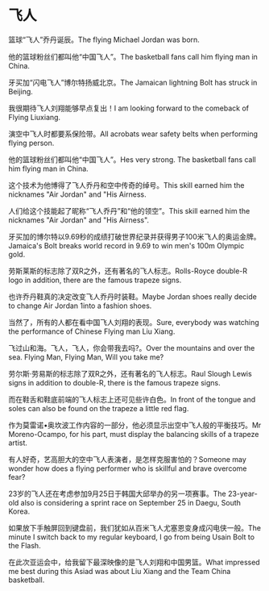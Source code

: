 # 飞人

<p><span class="chinese">篮球“飞人”乔丹诞辰。</span><span class="english">The flying Michael Jordan was born.</span></p>

<p><span class="chinese">他的篮球粉丝们都叫他“中国飞人”。</span><span class="english">The basketball fans call him flying man in China.</span></p>

<p><span class="chinese">牙买加“闪电飞人”博尔特扬威北京。</span><span class="english">The Jamaican lightning Bolt has struck in Beijing.</span></p>

<p><span class="chinese">我很期待飞人刘翔能够早点复出！</span><span class="english">I am looking forward to the comeback of Flying Liuxiang.</span></p>

<p><span class="chinese">演空中飞人时都要系保险带。</span><span class="english">All acrobats wear safety belts when performing flying person.</span></p>

<p><span class="chinese">他的篮球粉丝们都叫他“中国飞人”。</span><span class="english">Hes very strong. The basketball fans call him flying man in China.</span></p>

<p><span class="chinese">这个技术为他博得了飞人乔丹和空中传奇的绰号。</span><span class="english">This skill earned him the nicknames "Air Jordan" and "His Airness.</span></p>

<p><span class="chinese">人们给这个技能起了昵称“飞人乔丹”和“他的领空”。</span><span class="english">This skill earned him the nicknames "Air Jordan" and "His Airness".</span></p>

<p><span class="chinese">牙买加的博尔特以9.69秒的成绩打破世界纪录并获得男子100米飞人的奥运金牌。</span><span class="english">Jamaica's Bolt breaks world record in 9.69 to win men's 100m Olympic gold.</span></p>

<p><span class="chinese">劳斯莱斯的标志除了双R之外，还有著名的飞人标志。</span><span class="english">Rolls-Royce double-R logo in addition, there are the famous trapeze signs.</span></p>

<p><span class="chinese">也许乔丹鞋真的决定改变飞人乔丹时装鞋。</span><span class="english">Maybe Jordan shoes really decide to change Air Jordan 1into a fashion shoes.</span></p>

<p><span class="chinese">当然了，所有的人都在看中国飞人刘翔的表现。</span><span class="english">Sure, everybody was watching the performance of Chinese Flying man Liu Xiang.</span></p>

<p><span class="chinese">飞过山和海。飞人，飞人，你会带我去吗?。</span><span class="english">Over the mountains and over the sea. Flying Man, Flying Man, Will you take me?</span></p>

<p><span class="chinese">劳尔斯·劳易斯的标志除了双R之外，还有著名的飞人标志。</span><span class="english">Raul Slough Lewis signs in addition to double-R, there is the famous trapeze signs.</span></p>

<p><span class="chinese">而在鞋舌和鞋底前端的飞人标志上还可见些许白色。</span><span class="english">In front of the tongue and soles can also be found on the trapeze a little red flag.</span></p>

<p><span class="chinese">作为莫雷诺•奥坎波工作内容的一部分，他必须显示出空中飞人般的平衡技巧。</span><span class="english">Mr Moreno-Ocampo, for his part, must display the balancing skills of a trapeze artist.</span></p>

<p><span class="chinese">有人好奇，艺高胆大的空中飞人表演者，是怎样克服害怕的？</span><span class="english">Someone may wonder how does a flying performer who is skillful and brave overcome fear?</span></p>

<p><span class="chinese">23岁的飞人还在考虑参加9月25日于韩国大邱举办的另一项赛事。</span><span class="english">The 23-year-old also is considering a sprint race on September 25 in Daegu, South Korea.</span></p>

<p><span class="chinese">如果放下手触屏回到键盘前，我们犹如从百米飞人尤塞恩变身成闪电侠一般。</span><span class="english">The minute I switch back to my regular keyboard, I go from being Usain Bolt to the Flash.</span></p>

<p><span class="chinese">在此次亚运会中，给我留下最深映像的是飞人刘翔和中国男篮。</span><span class="english">What impressed me best during this Asiad was about Liu Xiang and the Team China basketball.</span></p>

